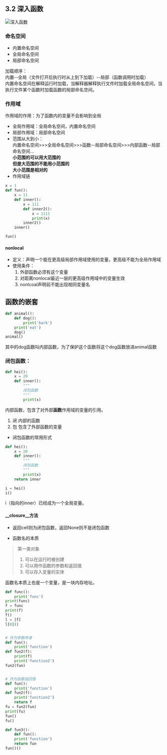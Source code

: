## 3.2 深入函数
![深入函数](https://github.com/fangmingc/Python/blob/master/Basis_of_Python/Picture/%E5%87%BD%E6%95%B0_%E6%B7%B1%E5%85%A5%E5%87%BD%E6%95%B01.png)   
### 命名空间
- 内置命名空间  
- 全局命名空间  
- 局部命名空间  

加载顺序：   
内置--全局（文件打开后执行时从上到下加载）--局部（函数调用时加载）  
内置命名空间在解释运行时加载，当解释器解释执行文件时加载全局命名空间，当执行文件某个函数时加载函数的局部命名空间。
### 作用域
作用域的作用：为了函数内的变量不会影响到全局  
- 全局作用域：全局命名空间，内置命名空间  
- 局部作用域：局部命名空间  
- 范围从大到小：  
内置命名空间>>>全局命名空间>>>函数--局部命名空间>>>内部函数--局部命名空间...   
**小范围的可以用大范围的**  
**但是大范围的不能用小范围的**  
**大小范围是相对的**    
- 作用域链
```python
x = 1
def fun():
    x = 11
    def inner():
        x = 111
        def inner2():
            x = 1111
            print(x)
        inner2()
    inner()

fun()
```
#### nonlocal
- 定义：声明一个能在更高级局部作用域使用的变量，更高级不能为全局作用域
- 使用条件：
	1. 外部函数必须有这个变量
	2. 对距离nonlocal最近一层的更高级作用域中的变量生效
	3. nonlcoal声明前不能出现相同变量名
## 函数的嵌套
```python
def animal():
    def dog():
        print('bark')
    print('eat')
    dog()
animal()
```
其中的dog函数叫内部函数，为了保护这个函数将这个dog函数放进animal函数
### 闭包函数： 
```python
def hei():
    x = 20
    def inner():
        """
        闭包函数
        """
        print(x)
```  
内部函数，包含了对外部**函数**作用域的变量的引用。
1. 闭  内部的函数
2. 包  包含了外部函数的变量 
- 闭包函数的常用形式

```python
def hei():
    x = 20
    def inner():
        """
        闭包函数
        """
        print(x)
    return inner

i = hei()
i()
```	
i（指向的inner）已经成为一个全局变量。
#### __closure__方法
- 返回cell则为闭包函数，返回None则不是闭包函数


- 函数名的本质
> 第一类对象
> 1. 可以在运行时被创建
> 2. 可以用作函数的参数和返回值
> 3. 可以存入变量的实体  

函数名本质上也是一个变量，是一块内存地址。

```python
def func():
    print('func')
print(func)
f = func
print(f)
f()
l = [f]
l[0]()


# 作为参数传递
def fun():
    print('function')
def fun2(f):
    print(f)
    print('function2')
fun2(fun)


# 作为函数返回值
def fun():
    print('function')
def fun2(f):
    print('function2')
    return f
fu = fun2(fun)
print(fu)
fun()
fu()

def fun3():
    def fun():
    print('function')
    return fun
fun()()
```
